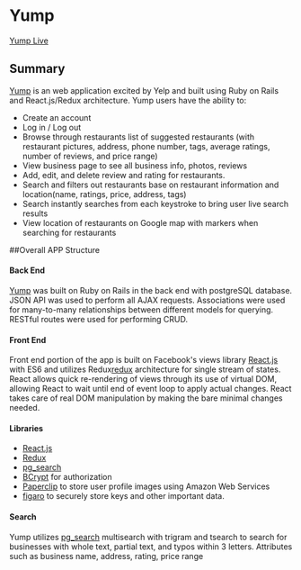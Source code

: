 # Yump

[Yump Live][yump]


## Summary
[Yump][yump] is an web application excited by Yelp and built using Ruby on Rails and React.js/Redux architecture. Yump users have the ability to:

* Create an account
* Log in / Log out
* Browse through restaurants list of suggested restaurants (with restaurant pictures, address, phone number, tags, average ratings, number of reviews, and price range)
* View business page to see all business info, photos, reviews
* Add, edit, and delete review and rating for restaurants.
* Search and filters out restaurants base on restaurant information and location(name, ratings, price, address, tags)
* Search instantly searches from each keystroke to bring user live search results
* View location of restaurants on Google map with markers when searching for restaurants

##Overall APP Structure

#### Back End
[Yump][yump] was built on Ruby on Rails in the back end with postgreSQL database. JSON API was used to perform all AJAX requests. Associations were used for many-to-many relationships between different models for querying. RESTful routes were used for performing CRUD.

#### Front End
Front end portion of the app is built on Facebook's views library [React.js][react] with ES6 and utilizes Redux[redux] architecture for single stream of states. React allows quick re-rendering of views through its use of virtual DOM, allowing React to wait until end of event loop to apply actual changes. React takes care of real DOM manipulation by making the bare minimal changes needed.

#### Libraries
- [React.js][react]
- [Redux][redux]
- [pg_search][pg_search]
- [BCrypt](https://github.com/codahale/bcrypt-ruby) for authorization
- [Paperclip](https://github.com/thoughtbot/paperclip) to store user profile images using Amazon Web Services
- [figaro](https://github.com/laserlemon/figaro) to securely store keys and other important data.

#### Search
Yump utilizes [pg_search][pg_search] multisearch with trigram and tsearch to search for businesses with whole text, partial text, and typos within 3 letters. Attributes such as business name, address, rating, price range

[yump]: http://www.alexliang.co/
[pg_search]:https://github.com/Casecommons/pg_search
[react]:https://facebook.github.io/react/
[redux]:https://github.com/reactjs/redux
